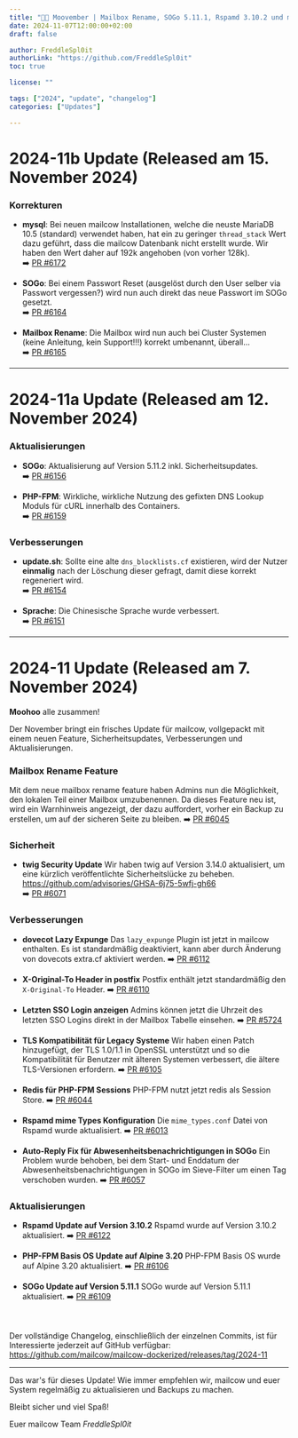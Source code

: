 ```yaml
---
title: "🏮🐄 Moovember | Mailbox Rename, SOGo 5.11.1, Rspamd 3.10.2 und mehr | Revision B"
date: 2024-11-07T12:00:00+02:00
draft: false

author: FreddleSpl0it
authorLink: "https://github.com/FreddleSpl0it"
toc: true

license: ""

tags: ["2024", "update", "changelog"]
categories: ["Updates"]

---
```


# 2024-11b Update (Released am 15. November 2024)

### Korrekturen

- **mysql**: Bei neuen mailcow Installationen, welche die neuste MariaDB 10.5 (standard) verwendet haben, hat ein zu geringer `thread_stack` Wert dazu geführt, dass die mailcow Datenbank nicht erstellt wurde. Wir haben den Wert daher auf 192k angehoben (von vorher 128k).<br>
➡️ [PR #6172](https://github.com/mailcow/mailcow-dockerized/pull/6172)

- **SOGo**: Bei einem Passwort Reset (ausgelöst durch den User selber via Passwort vergessen?) wird nun auch direkt das neue Passwort im SOGo gesetzt.<br>
➡️ [PR #6164](https://github.com/mailcow/mailcow-dockerized/pull/6164)

- **Mailbox Rename**: Die Mailbox wird nun auch bei Cluster Systemen (keine Anleitung, kein Support!!!) korrekt umbenannt, überall...<br>
➡️ [PR #6165](https://github.com/mailcow/mailcow-dockerized/pull/6165)

---

# 2024-11a Update (Released am 12. November 2024)

### Aktualisierungen

- **SOGo**: Aktualisierung auf Version 5.11.2 inkl. Sicherheitsupdates.<br>
 ➡️ [PR #6156](https://github.com/mailcow/mailcow-dockerized/pull/6156)

- **PHP-FPM**: Wirkliche, wirkliche Nutzung des gefixten DNS Lookup Moduls für cURL innerhalb des Containers.<br>
 ➡️ [PR #6159](https://github.com/mailcow/mailcow-dockerized/pull/6159)

### Verbesserungen

- **update.sh**: Sollte eine alte `dns_blocklists.cf` existieren, wird der Nutzer **einmalig** nach der Löschung dieser gefragt, damit diese korrekt regeneriert wird.<br>
 ➡️ [PR #6154](https://github.com/mailcow/mailcow-dockerized/pull/6154)

- **Sprache**: Die Chinesische Sprache wurde verbessert.<br>
 ➡️ [PR #6151](https://github.com/mailcow/mailcow-dockerized/pull/6151)

---

# 2024-11 Update (Released am 7. November 2024)

**Moohoo** alle zusammen!

Der November bringt ein frisches Update für mailcow, vollgepackt mit einem neuen Feature, Sicherheitsupdates, Verbesserungen und Aktualisierungen.

### Mailbox Rename Feature
Mit dem neue mailbox rename feature haben Admins nun die Möglichkeit, den lokalen Teil einer Mailbox umzubenennen. Da dieses Feature neu ist, wird ein Warnhinweis angezeigt, der dazu auffordert, vorher ein Backup zu erstellen, um auf der sicheren Seite zu bleiben.
➡️ [PR #6045](https://github.com/mailcow/mailcow-dockerized/pull/6045)

### Sicherheit

- **twig Security Update**
  Wir haben twig auf Version 3.14.0 aktualisiert, um eine kürzlich veröffentlichte Sicherheitslücke zu beheben.<br>
  https://github.com/advisories/GHSA-6j75-5wfj-gh66<br>
  ➡️ [PR #6071](https://github.com/mailcow/mailcow-dockerized/pull/6071)

### Verbesserungen

- **dovecot Lazy Expunge**
  Das `lazy_expunge` Plugin ist jetzt in mailcow enthalten. Es ist standardmäßig deaktiviert, kann aber durch Änderung von dovecots extra.cf aktiviert werden.
  ➡️ [PR #6112](https://github.com/mailcow/mailcow-dockerized/pull/6112)

- **X-Original-To Header in postfix**
  Postfix enthält jetzt standardmäßig den `X-Original-To` Header.
  ➡️ [PR #6110](https://github.com/mailcow/mailcow-dockerized/pull/6110)

- **Letzten SSO Login anzeigen**
  Admins können jetzt die Uhrzeit des letzten SSO Logins direkt in der Mailbox Tabelle einsehen.
  ➡️ [PR #5724](https://github.com/mailcow/mailcow-dockerized/pull/5724)

- **TLS Kompatibilität für Legacy Systeme**
  Wir haben einen Patch hinzugefügt, der TLS 1.0/1.1 in OpenSSL unterstützt und so die Kompatibilität für Benutzer mit älteren Systemen verbessert, die ältere TLS-Versionen erfordern.
  ➡️ [PR #6105](https://github.com/mailcow/mailcow-dockerized/pull/6105)

- **Redis für PHP-FPM Sessions**
  PHP-FPM nutzt jetzt redis als Session Store.
  ➡️ [PR #6044](https://github.com/mailcow/mailcow-dockerized/pull/6044)

- **Rspamd mime Types Konfiguration**
  Die `mime_types.conf` Datei von Rspamd wurde aktualisiert.
  ➡️ [PR #6013](https://github.com/mailcow/mailcow-dockerized/pull/6013)

- **Auto-Reply Fix für Abwesenheitsbenachrichtigungen in SOGo**
  Ein Problem wurde behoben, bei dem Start- und Enddatum der Abwesenheitsbenachrichtigungen in SOGo im Sieve-Filter um einen Tag verschoben wurden.
  ➡️ [PR #6057](https://github.com/mailcow/mailcow-dockerized/pull/6057)

### Aktualisierungen

- **Rspamd Update auf Version 3.10.2**
  Rspamd wurde auf Version 3.10.2 aktualisiert.
  ➡️ [PR #6122](https://github.com/mailcow/mailcow-dockerized/pull/6122)

- **PHP-FPM Basis OS Update auf Alpine 3.20**
  PHP-FPM Basis OS wurde auf Alpine 3.20 aktualisiert.
  ➡️ [PR #6106](https://github.com/mailcow/mailcow-dockerized/pull/6106)

- **SOGo Update auf Version 5.11.1**
  SOGo wurde auf Version 5.11.1 aktualisiert.
  ➡️ [PR #6109](https://github.com/mailcow/mailcow-dockerized/pull/6109)


<br><br>
Der vollständige Changelog, einschließlich der einzelnen Commits, ist für Interessierte jederzeit auf GitHub verfügbar:
https://github.com/mailcow/mailcow-dockerized/releases/tag/2024-11

---

Das war's für dieses Update! Wie immer empfehlen wir, mailcow und euer System regelmäßig zu aktualisieren und Backups zu machen.

Bleibt sicher und viel Spaß!

Euer mailcow Team
*FreddleSpl0it*
